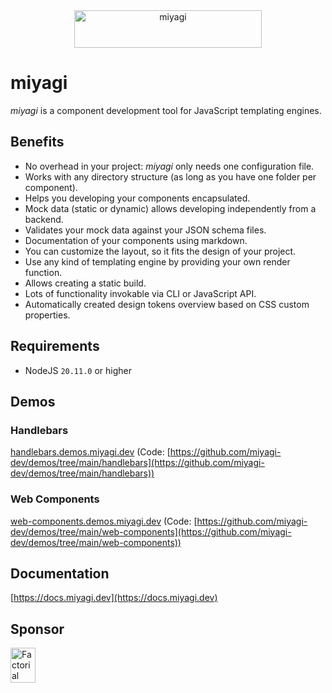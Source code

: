 <div align="center">
  <img src="logo.svg" width="300" height="60" alt="miyagi">
</div>

# miyagi

_miyagi_ is a component development tool for JavaScript templating engines.

## Benefits

- No overhead in your project: _miyagi_ only needs one configuration file.
- Works with any directory structure (as long as you have one folder per component).
- Helps you developing your components encapsulated.
- Mock data (static or dynamic) allows developing independently from a backend.
- Validates your mock data against your JSON schema files.
- Documentation of your components using markdown.
- You can customize the layout, so it fits the design of your project.
- Use any kind of templating engine by providing your own render function.
- Allows creating a static build.
- Lots of functionality invokable via CLI or JavaScript API.
- Automatically created design tokens overview based on CSS custom properties.

## Requirements

- NodeJS `20.11.0` or higher

## Demos

### Handlebars

[handlebars.demos.miyagi.dev](https://handlebars.demos.miyagi.dev) (Code: [https://github.com/miyagi-dev/demos/tree/main/handlebars](https://github.com/miyagi-dev/demos/tree/main/handlebars))

### Web Components

[web-components.demos.miyagi.dev](https://web-components.demos.miyagi.dev) (Code: [https://github.com/miyagi-dev/demos/tree/main/web-components](https://github.com/miyagi-dev/demos/tree/main/web-components))

## Documentation

[https://docs.miyagi.dev](https://docs.miyagi.dev)

## Sponsor

<a href="https://factorial.io"><img src="https://logo.factorial.io/color.png" width="40" height="56" alt="Factorial"></a>
